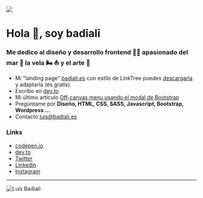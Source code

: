 <img src="https://repository-images.githubusercontent.com/280498248/c0d72900-cae1-11ea-861c-443b6a4b7f83">

# Hola 👋, soy **badiali**
### Me dedico al diseño y desarrollo frontend 👨‍💻 apasionado del mar 🌊 la vela 🌬 ⛵️ y el arte 🎨

- Mi "landing page" [badiali.es](https://badiali.es) con estilo de LinkTree puedes [descargarla](https://github.com/badiali/badiali.es) y adaptarla (es gratis).
- Escribo en [dev.to](https://dev.to/badiali)
- Mi último artículo [Off-canvas menu usando el modal de Bootstrap](https://dev.to/badiali/offcanvas-menu-usando-el-modal-de-bootstrap-emp)
- Pregúntame por <strong>Diseño, HTML, CSS, SASS, Javascript, Bootstrap, Wordpress ...</strong>
- Contacto [luis@badiali.es](mailto:luis@badiali.es)

### Links

- [codepen.io](https://codepen.io/badiali)
- [dev.to](https://dev.to/badiali)
- [Twitter](https://twitter.com/badiali)
- [Linkedin](https://linkedin.com/in/badiali)
- [Instagram](https://instagram.com/dev.badiali)

---

![Luis Badiali](https://komarev.com/ghpvc/?username=badiali)
